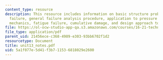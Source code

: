 ```yaml
---
content_type: resource
description: This resource includes information on basic structure problem, material
  failure, general failure analysis procedure, application to pressure tank, fracture
  mechanics, fatigue failure, cumulative damage, and design approach to longitivity.
file: https://ol-ocw-studio-app-qa.s3.amazonaws.com/courses/16-21-techniques-for-structural-analysis-and-design-spring-2005/5a1f077e5d41f3b711536818029e2600_unit13_notes.pdf
file_type: application/pdf
parent_uid: 21456ece-c368-4989-e303-93bb6702f1d2
resourcetype: Document
title: unit13_notes.pdf
uid: 5a1f077e-5d41-f3b7-1153-6818029e2600
---
```

